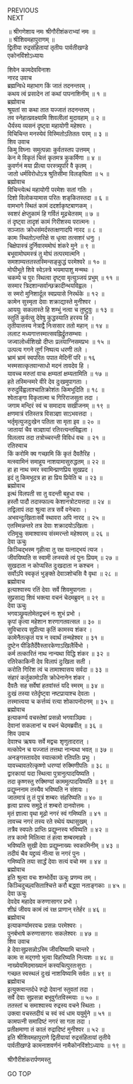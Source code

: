 PREVIOUS  
NEXT  
  
॥ श्रीगणेशाय नमः श्रीगौरीशंकराभ्यां नमः ॥  
॥ श्रीशिवमहापुराणम् ॥  
द्वितीया रुद्रसंहितायां तृतीयः पार्वतीखण्डे  
एकोनविंशोऽध्यायः  
  
शिवेन कामदेवविनाशः  
नारद उवाच  
ब्रह्मन्विधे महाभाग किं जातं तदनन्तरम् ।  
कथय त्वं प्रसादेन तां कथां पापनाशिनीम् ॥ १ ॥  
ब्रह्मोवाच  
श्रूयतां सा कथा तात यज्जातं तदनन्तरम् ।  
तव स्नेहात्प्रवक्ष्यामि शिवलीलां मुदावहाम् ॥ २ ॥  
धैर्यस्य व्यसनं दृष्ट्वा महायोगी महेश्वरः ।  
विचिचिन्त मनस्येवं विस्मितोऽतिततः परम् ॥ ३ ॥  
शिव उवाच  
किमु विघ्नाः समुत्पन्नाः कुर्वतस्तप उत्तमम् ।  
केन मे विकृतं चित्तं कृतमत्र कुकर्मिणा ॥ ४ ॥  
कुवर्णनं मया प्रीत्या परस्त्र्युपरि वै कृतम् ।  
जातो धर्मविरोधोऽत्र श्रुतिसीमा विलङ्‌घिता ॥ ५ ॥  
ब्रह्मोवाच  
विचिन्त्येत्थं महायोगी परमेशः सतां गतिः ।  
दिशो विलोकयामास परितः शङ्‌कितस्तदा ॥ ६ ॥  
वामभागे स्थितं कामं ददर्शाकृष्टबाणकम् ।  
स्वशरं क्षेप्तुकामं हि गर्वितं मूढचेतसम् ॥ ७ ॥  
तं दृष्ट्वा तादृशं कामं गिरीशस्य परात्मनः ।  
सञ्जातः क्रोधसंमर्दस्तत्क्षणादपि नारद ॥ ८ ॥  
कामः स्थितोऽन्तरिक्षे स धृत्वा तत्सशरं धनुः ।  
चिक्षेपास्त्रं दुर्निवारममोघं शंकरे मुने ॥ ९ ॥  
बभूवामोघमस्त्रं तु मोघं तत्परमात्मनि ।  
समशाम्यत्ततस्तस्मिन्सङ्‌कुद्धं परमेश्वरे ॥ १० ॥  
मोघीभूते शिवे स्वेऽस्त्रे भयमापाशु मन्मथः ।  
चकम्पे च पुरः स्थित्वा दृष्ट्वा मृत्युञ्जयं प्रभुम् ॥ ११ ॥  
सस्मार त्रिदशान्सर्वान्छक्रादीन्भयविह्वलः ।  
स स्मरो मुनिशार्दूल स्वप्रयासे निरर्थके ॥ १२ ॥  
कामेन सुस्मृता देवाः शक्राद्यास्ते मुनीश्वर ।  
आययुः सकलास्ते हि शम्भुं नत्वा च तुष्टुवुः ॥ १३ ॥  
स्तुतिं कुर्वत्सु देवेषु कुद्धस्याति हरस्य हि ।  
तृतीयात्तस्य नेत्राद्वै निःससार ततो महान् ॥ १४ ॥  
ललाट मध्यगात्तस्मात्सवह्निर्द्रुतसम्भवः ।  
जज्वालोर्ध्वशिखो दीप्तः प्रलयाग्निसमप्रभः ॥ १५ ॥  
उत्पत्य गगने तूर्णं निष्पत्य धरणी तले ।  
भ्रामं भ्रामं स्वपरितः पपात मेदिनीं परि ॥ १६  
भस्मसात्कृतवान्साधो मदनं तावदेव हि ।  
यावच्च मरुतां वाचः क्षम्यतां क्षम्यतामिति ॥ १७ ॥  
हते तस्मिन्स्मरे वीरे देव दुःखमुपागताः ।  
रुरुदुर्विह्वलाश्चातिक्रोशंतः किमभूदिति ॥ १८ ॥  
श्वेताङ्‌गा विकृतात्मा च गिरिराजसुता तदा ।  
जगाम मन्दिरं स्वं च समादाय सखीजनम् ॥ १९ ॥  
क्षणमात्रं रतिस्तत्र विसञ्ज्ञा साऽभवत्तदा ।  
भर्तृमृत्युजदुःखेन पतिता सा मृता इव ॥ २० ॥  
जातायां चैव सञ्ज्ञायां रतिरत्यन्तविह्वला ।  
विललाप तदा तत्रोच्चरन्ती विविधं वचः ॥ २१ ॥  
रतिरुवाच  
किं करोमि क्व गच्छामि किं कृतं दैवतैरिह ।  
मत्स्वामिनं समाहूय नाशयामासुरुद्धतम् ॥ २२ ॥  
हा हा नाथ स्मर स्वामिन्प्राणप्रिय सुखप्रद ।  
इदं तु किमभूदत्र हा हा प्रिय प्रियेति च ॥ २३ ॥  
ब्रह्मोवाच  
इत्थं विलपती सा तु वदन्ती बहुधा वचः ।  
हस्तौ पादौ तदास्फाल्य केशानत्रोटयत्तदा ॥ २४ ॥  
तद्विलापं तदा श्रुत्वा तत्र सर्वे वनेचराः ।  
अभवन्दुःखिताःसर्वे स्थावरा अपि नारद ॥ २५ ॥  
एतस्मिन्नन्तरे तत्र देवाः शक्रादयोऽखिलाः ।  
रतिमूचुः समाश्वास्य संस्मरन्तो महेश्वरम् ॥ २६ ॥  
देवा ऊचुः  
किञ्चिद्‌भस्म गृहीत्वा तु रक्ष यत्नाद्‌भयं त्यज ।  
जीवयिष्यति स स्वामी लप्स्यसे त्वं पुनः प्रियम् ॥ २७ ॥  
सुखदाता न कोप्यस्ति दुःखदाता न कश्चन ।  
सर्वोऽपि स्वकृतं भुङ्‌क्ते देवाञ्शोचसि वै वृथा ॥ २८ ॥  
ब्रह्मोवाच  
इत्याश्वास्य रतिं देवाः सर्वे शिवमुपागताः ।  
सुप्रसाद्य शिवं भक्त्या वचनं चेदमब्रुवन् ॥ २९ ॥  
देवा ऊचुः  
भगवञ्छ्रूयतोमेतद्वचनं नः शुभं प्रभो ।  
कृपां कृत्वा महेशान शरणागतवत्सल ॥ ३० ॥  
सुविचारय सुप्रीत्या कृतिं कामस्य शंकर ।  
कामेनैतत्कृतं यत्र न स्वार्थं तन्महेश्वर ॥ ३१ ॥  
दुष्टेन पीडितैर्देवैस्तारकेणाऽखिलैर्विभो ।  
कर्म तत्कारितं नाथ नान्यथा विद्धि शंकर ॥ ३२ ॥  
रतिरेकाकिनी देव विलापं दुःखिता सती ।  
करोति गिरिश त्वं च तामाश्वासय सर्वदा ॥ ३३ ॥  
संहारं कर्तुकामोऽसि क्रोधेनानेन शंकर ।  
दैवतैः सह सर्वेषां हतवांस्तं यदि स्मरम् ॥ ३४ ॥  
दुःखं तस्या रतेर्दृष्ट्वा नष्टप्रायाश्च देवताः ।  
तस्मात्त्वया च कर्त्तव्यं रत्या शोकापनोदनम् ॥ ३५ ॥  
ब्रह्मोवाच  
इत्याकर्ण्य वचस्तेषां प्रसन्नो भगवाञ्छिवः ।  
देवानां सकलानां च वचनं चेदमब्रवीत् ॥ ३६ ॥  
शिव उवाच  
देवाश्च ऋषयः सर्वे मद्वचः शृणुतादरात् ।  
मत्कोपेन च यज्जातं तत्तथा नान्यथा भवत् ॥ ३७ ॥  
अनङ्‌गस्तावदेव स्यात्कामो रतिपतिः प्रभुः ।  
यावच्चावतरेत्कृष्णो धरण्यां रुक्मिणीपतिः ॥ ३८ ॥  
द्वारकायां यदा स्थित्वा पुत्रानुत्पादयिष्यति ।  
तदा कृष्णस्तु रुक्मिण्यां काममुत्पादयिष्यति ॥ ३९ ॥  
प्रद्युम्ननाम तस्यैव भविष्यति न संशयः ।  
जातमात्रं तु तं पुत्रं शम्बरः संहरिष्यति ॥ ४० ॥  
हृत्वा प्रास्य समुद्रे तं शम्बरो दानवोत्तमः ।  
मृतं ज्ञात्वा वृथा मूढो नगरं स्वं गमिष्यति ॥ ४१ ॥  
तावच्च नगरं तस्य रते स्थेयं यथासुखम् ।  
तत्रैव स्वपतेः प्राप्तिः प्रद्युम्नस्य भविष्यति ॥ ४२ ॥  
तत्र कामो मिलित्वा तं हत्वा शम्बरमाहवे ।  
भविष्यति सुखी देवाः प्रद्युम्नाख्यः स्वकामिनीम् ॥ ४३ ॥  
तदीयं चैव यद्द्रव्यं नीत्वा स नगरं पुनः ।  
गमिष्यति तया सार्द्धं देवाः सत्यं वचो मम ॥ ४४ ॥  
ब्रह्मोवाच  
इति श्रुत्वा वचः शम्भोर्देवा ऊचुः प्रणम्य तम् ।  
किञ्चिदुच्छ्वसिताश्चित्ते करौ बद्ध्वा नताङ्‌गकाः ॥ ४५ ॥  
देवा ऊचुः  
देवदेव महादेव करुणासागर प्रभो ।  
शीघ्रं जीवय कामं त्वं रक्ष प्राणान् रतेर्हर ॥ ४६ ॥  
ब्रह्मोवाच  
इत्याकर्ण्यामरवचः प्रसन्नः परमेश्वरः ।  
पुनर्बभाषे करुणासागरः सकलेश्वरः ॥ ४७ ॥  
शिव उवाच  
हे देवाःसुप्रसन्नोऽस्मि जीवयिष्यामि चान्तरे ।  
कामः स मद्‌गणो भूत्वा विहरिष्यति नित्यशः ॥ ४८ ॥  
नाख्येयमिदमाख्यानं कस्यचित्पुरतःसुराः ।  
गच्छत स्वस्थलं दुःखं नाशयिष्यामि सर्वतः ॥ ४९ ॥  
ब्रह्मोवाच  
इत्युक्त्वान्तर्दधे रुद्रो देवानां स्तुवतां तदा ।  
सर्वे देवाः सुप्रसन्ना बभूवुर्गतविस्मयाः ॥ ५० ॥  
ततस्तां च समाश्वास्य रुद्रस्य वचने स्थिताः ।  
उक्त्वा वचस्तदीयं च स्वं स्वं धाम ययुर्मुने ॥ ५१ ॥  
कामपत्नी समादिष्टं नगरं सा गता तदा ।  
प्रतीक्षमाणा तं कालं रुद्रादिष्टं मुनीश्वर ॥ ५२ ॥  
इति श्रीशिवमहापुराणे द्वितीयायां रुद्रसंहितायां तृतीये  
पार्वतीखण्डे कामनाशवर्णनं नामैकोनविंशोऽध्यायः ॥ १९ ॥  
  
  
श्रीगौरीशंकरार्पणमस्तु  
  
GO TOP
